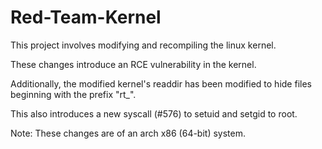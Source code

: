 # Red-Team-Kernel

This project involves modifying and recompiling the linux kernel. 

These changes introduce an RCE vulnerability in the kernel.

Additionally, the modified kernel's readdir has been modified to hide files beginning with the prefix "rt_".

This also introduces a new syscall (#576) to setuid and setgid to root.

Note: These changes are of an arch x86 (64-bit) system. 
